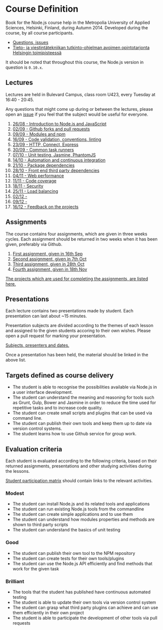 # Course Definition

Book for the Node.js course help in the Metropolia University of Applied Sciences, Helsinki, Finland, during Autumn 2014. 
Developed during the course, by all course participants.

* [Questions, issues][issue]
* [Tieto- ja viestintätekniikan tutkinto-ohjelman avoimen opintotarjonta Helsingin toimipisteessä](http://www.metropolia.fi/koulutusohjelmat/tieto-ja-viestintateknologia/avoin-amk/tietotekniikka-helsinki/)

It should be noted that throughout this course, the Node.js version in question is `0.10.x`.

## Lectures

Lectures are held in Bulevard Campus, class room U423, every Tuesday at 16:40 - 20:45.

Any questions that might come up during or between the lectures, please open an [issue][] if you feel
that the subject would be useful for everyone.

1. [26/08 - Introduction to Node.js and JavaScript](lectures/2014-08-26.md)
2. [02/09 - Github forks and pull requests](lectures/2014-09-02.md)
3. [09/09 - Modules and npm](lectures/2014-09-09.md)
4. [16/09 - Code validation, conventions, linting](lectures/2014-09-16.md)
5. [23/09 - HTTP, Connect, Express](lectures/2014-09-23.md)
7. [30/09 - Common task runners](lectures/2014-09-30.md)
6. [07/10 - Unit testing, Jasmine, PhantomJS](lectures/2014-10-07.md)
8. [14/10 - Automation and continuous integration](lectures/2014-10-14.md)
9. [21/10 - Package dependencies](lectures/2014-10-21.md)
10. [28/10 - Front end third party dependencies](lectures/2014-10-28.md)
11. [04/11 - Web performance](lectures/2014-11-04.md)
12. [11/11 - Code coverage](lectures/2014-11-11.md)
13. [18/11 - Security](lectures/2014-11-18.md)
14. [25/11 - Load balancing](lectures/2014-11-25.md)
15. [02/12 - ](lectures/2014-12-02.md)
16. [09/12 - ](lectures/2014-12-09.md)
17. [16/12 - Feedback on the projects](lectures/2014-12-16.md)

## Assignments

The course contains four assignments, which are given in three weeks cycles. 
Each assignment should be returned in two weeks when it has been given, preferably via Github.

1. [First assignment, given in 16th Sep](assignments/2014-09-16.md)
2. [Second assignment, given in 7th Oct](assignments/2014-10-07.md)
3. [Third assignment, given in 28th Oct](assignments/2014-10-28.md)
4. [Fourth assignment, given in 18th Nov](assignments/2014-11-18.md)

[The projects which are used for completing the assignments, are listed here.](assignments/assignment-projects.md)

## Presentations

Each lecture contains two presentations made by student. Each presentation can last about ~15 minutes.

Presentation subjects are divided according to the themes of each lesson and assigned to the given
students accoring to their own wishes. Please open a pull request for marking your presentation.

[Subjects, presenters and dates.](presentations.md)

Once a presentation has been held, the material should be linked in the above list.

## Targets defined as course delivery

* The student is able to recognise the possibilities available via Node.js in a user interface development.
* The student can understand the meaning and reasoning for tools such as Grunt, 
  Gulp, Bower and Jasmine in order to reduce the time used for repetitive tasks and to increase code quality.
* The student can create small scripts and plugins that can be used via command line.
* The student can publish their own tools and keep them up to date via version control systems.
* The student learns how to use Github service for group work.

## Evaluation criteria

Each student is evaluated according to the following criteria, based on their returned assignments, presentations
and other studying activities during the lessons.

[Student participation matrix](participation.md) should contain links to the relevant activities.

### Modest

- The student can install Node.js and its related tools and applications
- The student can run existing Node.js tools from the commandline
- The student can create simple applications and to use them
- The student can understand how modules properties and methods are shown to third party scripts
- The student can understand the basics of unit testing

### Good

- The student can publish their own tool to the NPM repository
- The student can create tests for their own tools/plugins
- The student can use the Node.js API efficiently and find methods that work for the given task

### Brilliant

- The tools that the student has published have continuous automated testing
- The student is able to update their own tools via version control system
- The student can grasp what third party plugins can achieve and can use them efficiently in their own project
- The student is able to participate the development of other tools via pull requests


[issue]: https://github.com/paazmaya/modern-web-tools-with-node-js-book/issues "Course book issues"